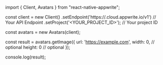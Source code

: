 import { Client, Avatars } from "react-native-appwrite";

const client = new Client()
    .setEndpoint('https://<REGION>.cloud.appwrite.io/v1') // Your API Endpoint
    .setProject('<YOUR_PROJECT_ID>'); // Your project ID

const avatars = new Avatars(client);

const result = avatars.getImage({
    url: 'https://example.com',
    width: 0, // optional
    height: 0 // optional
});

console.log(result);
